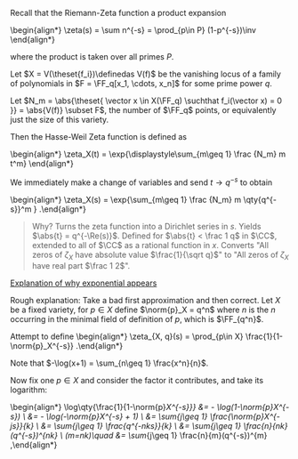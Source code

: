 Recall that the Riemann-Zeta function a product expansion


\begin{align*}
\zeta(s) = \sum n^{-s} = \prod_{p\in P} (1-p^{-s})\inv
\end{align*}

where the product is taken over all primes $P$.

Let $X = V(\theset{f_i})\definedas V(f)$ be the vanishing locus of a family of polynomials in $F = \FF_q[x_1, \cdots, x_n]$ for some prime power $q$.

Let $N_m = \abs{\theset{ \vector x \in X(\FF_q) \suchthat f_i(\vector x) = 0 }} = \abs{V(f)} \subset F$, the number of $\FF_q$ points, or equivalently just the size of this variety.

Then the Hasse-Weil Zeta function is defined as


\begin{align*}
\zeta_X(t) = \exp{\displaystyle\sum_{m\geq 1} \frac {N_m} m  t^m}
\end{align*}

We immediately make a change of variables and send $t\to q^{-s}$ to obtain

\begin{align*}
\zeta_X(s) = \exp{\sum_{m\geq 1} \frac {N_m} m \qty{q^{-s}}^m }
.\end{align*}

> Why? Turns the zeta function into a Dirichlet series in $s$.
> Yields $\abs{t} = q^{-\Re(s)}$.
> Defined for $\abs{t} < \frac 1 q$ in $\CC$, extended to all of $\CC$ as a rational function in $x$.
> Converts "All zeros of $\zeta_X$ have absolute value $\frac{1}{\sqrt q}$" to "All zeros of $\zeta_X$ have real part $\frac 1 2$".

[Explanation of why exponential appears](https://mathoverflow.net/questions/325186/motivation-for-zeta-function-of-an-algebraic-variety)

Rough explanation: Take a bad first approximation and then correct.
Let $X$ be a fixed variety, for $p\in X$ define $\norm{p}_X = q^n$ where $n$ is the $n$ occurring in the minimal field of definition of $p$, which is $\FF_{q^n}$. 

Attempt to define
\begin{align*}
\zeta_{X, q}(s) = \prod_{p\in X} \frac{1}{1-\norm{p}_X^{-s}}
.\end{align*}

Note that $-\log(x+1) = \sum_{n\geq 1} \frac{x^n}{n}$.

Now fix one $p\in X$ and consider the factor it contributes, and take its logarithm:

\begin{align*}
\log\qty{\frac{1}{1-\norm{p}_X^{-s}}} 
&= - \log(1-\norm{p}_X^{-s}) \\
&=  - \log(-\norm{p}_X^{-s} + 1) \\
&= \sum_{j\geq 1} \frac{\norm{p}_X^{-js}}{k} \\
&= \sum_{j\geq 1} \frac{q^{-nks}}{k} \\
&= \sum_{j\geq 1} \frac{n}{nk}(q^{-s})^{nk} \\
(m=nk)\quad &= \sum_{j\geq 1} \frac{n}{m}(q^{-s})^{m}
,\end{align*}
